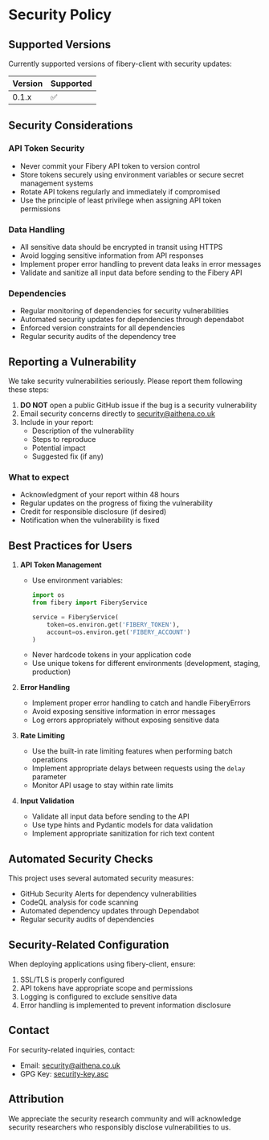 # Security Policy

## Supported Versions

Currently supported versions of fibery-client with security updates:

| Version | Supported          |
|---------|-------------------|
| 0.1.x   | :white_check_mark: |

## Security Considerations

### API Token Security
- Never commit your Fibery API token to version control
- Store tokens securely using environment variables or secure secret management systems
- Rotate API tokens regularly and immediately if compromised
- Use the principle of least privilege when assigning API token permissions

### Data Handling
- All sensitive data should be encrypted in transit using HTTPS
- Avoid logging sensitive information from API responses
- Implement proper error handling to prevent data leaks in error messages
- Validate and sanitize all input data before sending to the Fibery API

### Dependencies
- Regular monitoring of dependencies for security vulnerabilities
- Automated security updates for dependencies through dependabot
- Enforced version constraints for all dependencies
- Regular security audits of the dependency tree

## Reporting a Vulnerability

We take security vulnerabilities seriously. Please report them following these steps:

1. **DO NOT** open a public GitHub issue if the bug is a security vulnerability
2. Email security concerns directly to security@aithena.co.uk
3. Include in your report:
   - Description of the vulnerability
   - Steps to reproduce
   - Potential impact
   - Suggested fix (if any)

### What to expect
- Acknowledgment of your report within 48 hours
- Regular updates on the progress of fixing the vulnerability
- Credit for responsible disclosure (if desired)
- Notification when the vulnerability is fixed

## Best Practices for Users

1. **API Token Management**
   - Use environment variables:
     ```python
     import os
     from fibery import FiberyService
     
     service = FiberyService(
         token=os.environ.get('FIBERY_TOKEN'),
         account=os.environ.get('FIBERY_ACCOUNT')
     )
     ```
   - Never hardcode tokens in your application code
   - Use unique tokens for different environments (development, staging, production)

2. **Error Handling**
   - Implement proper error handling to catch and handle FiberyErrors
   - Avoid exposing sensitive information in error messages
   - Log errors appropriately without exposing sensitive data

3. **Rate Limiting**
   - Use the built-in rate limiting features when performing batch operations
   - Implement appropriate delays between requests using the `delay` parameter
   - Monitor API usage to stay within rate limits

4. **Input Validation**
   - Validate all input data before sending to the API
   - Use type hints and Pydantic models for data validation
   - Implement appropriate sanitization for rich text content

## Automated Security Checks

This project uses several automated security measures:

- GitHub Security Alerts for dependency vulnerabilities
- CodeQL analysis for code scanning
- Automated dependency updates through Dependabot
- Regular security audits of dependencies

## Security-Related Configuration

When deploying applications using fibery-client, ensure:

1. SSL/TLS is properly configured
2. API tokens have appropriate scope and permissions
3. Logging is configured to exclude sensitive data
4. Error handling is implemented to prevent information disclosure

## Contact

For security-related inquiries, contact:
- Email: security@aithena.co.uk
- GPG Key: [security-key.asc](https://example.com/security-key.asc)

## Attribution

We appreciate the security research community and will acknowledge security researchers who responsibly disclose vulnerabilities to us.

